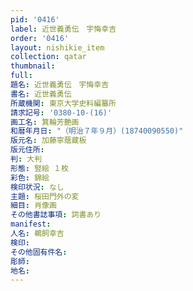 ```yaml
---
pid: '0416'
label: 近世義勇伝　宇悔幸吉
order: '0416'
layout: nishikie_item
collection: qatar
thumbnail: 
full: 
題名: 近世義勇伝　宇悔幸吉
書名: 近世義勇伝
所蔵機関: 東京大学史料編纂所
請求記号: '0380-10-(16)'
画工名: 箕輪芳艶画
和暦年月日: "（明治７年９月）(18740090550)"
版元名: 加藤寧蔭蔵板
版元住所: 
判: 大判
形態: 竪絵 １枚
彩色: 錦絵
検印状況: なし
主題: 桜田門外の変
細目: 肖像画
その他書誌事項: 詞書あり
manifest: 
人名: 鵜飼幸吉
検印: 
その他固有件名: 
彫師: 
地名: 
---
```

